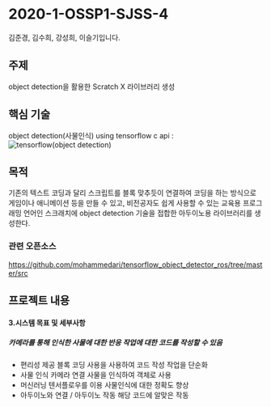 # 2020-1-OSSP1-SJSS-4
김준경, 김수희, 강성희, 이슬기입니다. 

## 주제
object detection을 활용한 Scratch X 라이브러리 생성

## 핵심 기술
object detection(사물인식) 
using tensorflow c api :
![tensorflow(object detection)](https://user-images.githubusercontent.com/59370701/80907325-30464380-8d51-11ea-89aa-92bc55afc1fa.JPG)

## 목적
기존의 텍스트 코딩과 달리 스크립트를 블록 맞추듯이 연결하여 코딩을 하는 방식으로 게임이나 애니메이션 등을 만들 수 있고, 비전공자도 쉽게 사용할 수 있는 교육용 프로그래밍 언어인 스크래치에 object detection 기술을 접합한 아두이노용 라이브러리를 생성한다.

### 관련 오픈소스
https://github.com/mohammedari/tensorflow_object_detector_ros/tree/master/src

## 프로젝트 내용

#### 3.시스템 목표 및 세부사항
##### 카메라를 통해 인식한 사물에 대한 반응 작업에 대한 코드를 작성할 수 있음
- 편리성 제공
	블록 코딩 사용을 사용하여 코드 작성 작업을 단순화
- 사물 인식 
	카메라 연결
	사물을 인식하여 객체로 사용
- 머신러닝
	텐서플로우를 이용
	사물인식에 대한 정확도 향상
- 아두이노와 연결 / 아두이노 작동
	 해당 코드에 알맞은 작동
